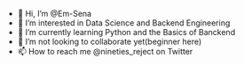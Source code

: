 - 👋 Hi, I’m @Em-Sena
- 👀 I’m interested in Data Science and Backend Engineering
- 🌱 I’m currently learning Python and the Basics of Banckend
- 💞️ I’m not looking to collaborate yet(beginner here)
- 📫 How to reach me @nineties_reject on Twitter

<!---
Em-Sena/Em-Sena is a ✨ special ✨ repository because its `README.md` (this file) appears on your GitHub profile.
You can click the Preview link to take a look at your changes.
--->

